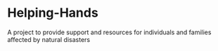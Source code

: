 # Helping-Hands
A project to provide support and resources for individuals and families affected by natural disasters
